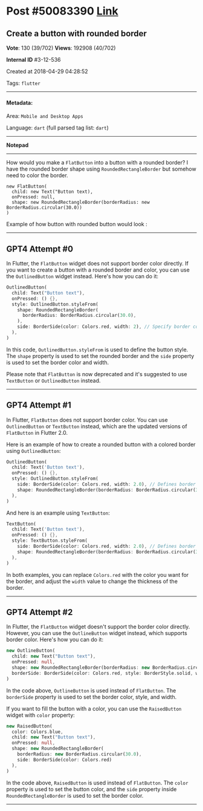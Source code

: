 
# Post \#50083390 [Link](https://stackoverflow.com/questions/50083390/)

## Create a button with rounded border

**Vote**: 130 (39/702) **Views**: 192908 (40/702) 

**Internal ID** \#3-12-536

Created at 2018-04-29 04:28:52

Tags: `flutter`

----------

#### Metadata:

Area: `Mobile and Desktop Apps`

Language: `dart` (full parsed tag list: `dart`)

----------

**Notepad**


----------

How would you make a `FlatButton` into a button with a rounded border? I have the rounded border shape using `RoundedRectangleBorder` but somehow need to color the border.

```
new FlatButton(
  child: new Text("Button text),
  onPressed: null,
  shape: new RoundedRectangleBorder(borderRadius: new BorderRadius.circular(30.0))
)
```


Example of how button with rounded button would look :  [](https://i.stack.imgur.com/GdvrF.png)


----------
        
## GPT4 Attempt \#0

In Flutter, the `FlatButton` widget does not support border color directly. If you want to create a button with a rounded border and color, you can use the `OutlinedButton` widget instead. Here's how you can do it:

```dart
OutlinedButton(
  child: Text("Button text"),
  onPressed: () {},
  style: OutlinedButton.styleFrom(
    shape: RoundedRectangleBorder(
      borderRadius: BorderRadius.circular(30.0),
    ),
    side: BorderSide(color: Colors.red, width: 2), // Specify border color here
  ),
)
```

In this code, `OutlinedButton.styleFrom` is used to define the button style. The `shape` property is used to set the rounded border and the `side` property is used to set the border color and width.

Please note that `FlatButton` is now deprecated and it's suggested to use `TextButton` or `OutlinedButton` instead.

--------

## GPT4 Attempt \#1

In Flutter, `FlatButton` does not support border color. You can use `OutlinedButton` or `TextButton` instead, which are the updated versions of `FlatButton` in Flutter 2.0.

Here is an example of how to create a rounded button with a colored border using `OutlinedButton`:

```dart
OutlinedButton(
  child: Text('Button text'),
  onPressed: () {},
  style: OutlinedButton.styleFrom(
    side: BorderSide(color: Colors.red, width: 2.0), // Defines border color and width
    shape: RoundedRectangleBorder(borderRadius: BorderRadius.circular(30.0)), // Defines border radius
  ),
)
```

And here is an example using `TextButton`:

```dart
TextButton(
  child: Text('Button text'),
  onPressed: () {},
  style: TextButton.styleFrom(
    side: BorderSide(color: Colors.red, width: 2.0), // Defines border color and width
    shape: RoundedRectangleBorder(borderRadius: BorderRadius.circular(30.0)), // Defines border radius
  ),
)
```

In both examples, you can replace `Colors.red` with the color you want for the border, and adjust the `width` value to change the thickness of the border.

--------

## GPT4 Attempt \#2

In Flutter, the `FlatButton` widget doesn't support the border color directly. However, you can use the `OutlineButton` widget instead, which supports border color. Here's how you can do it:

```dart
new OutlineButton(
  child: new Text("Button text"),
  onPressed: null,
  shape: new RoundedRectangleBorder(borderRadius: new BorderRadius.circular(30.0)),
  borderSide: BorderSide(color: Colors.red, style: BorderStyle.solid, width: 1),
)
```

In the code above, `OutlineButton` is used instead of `FlatButton`. The `borderSide` property is used to set the border color, style, and width.

If you want to fill the button with a color, you can use the `RaisedButton` widget with `color` property:

```dart
new RaisedButton(
  color: Colors.blue,
  child: new Text("Button text"),
  onPressed: null,
  shape: new RoundedRectangleBorder(
    borderRadius: new BorderRadius.circular(30.0),
    side: BorderSide(color: Colors.red)
  ),
)
```

In the code above, `RaisedButton` is used instead of `FlatButton`. The `color` property is used to set the button color, and the `side` property inside `RoundedRectangleBorder` is used to set the border color.

--------
